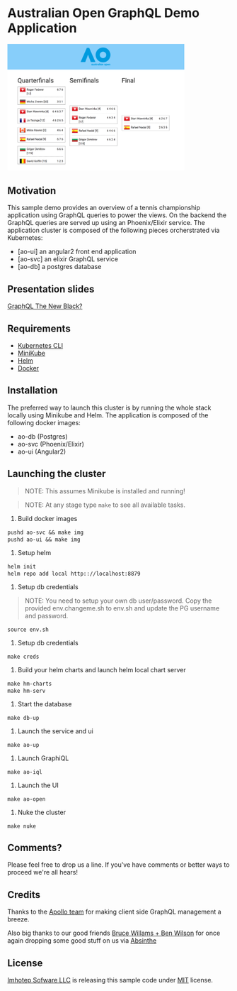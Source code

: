 # Australian Open GraphQL Demo Application

<img src="/assets/ao.png" width="400">

## Motivation

This sample demo provides an overview of a tennis championship application using
GraphQL queries to power the views. On the backend the GraphQL queries are served
up using an Phoenix/Elixir service. The application cluster is composed of the
following pieces orcherstrated via Kubernetes:

* [ao-ui] an angular2 front end application
* [ao-svc] an elixir GraphQL service
* [ao-db] a postgres database

## Presentation slides

[GraphQL The New Black?](http://www.slideshare.net/derailed/graphql-the-new-black-71435296)

## Requirements

* [Kubernetes CLI](kubernetes.io)
* [MiniKube](https://github.com/kubernetes/minikube)
* [Helm](https://github.com/kubernetes/helm)
* [Docker](https://www.docker.com)

## Installation

The preferred way to launch this cluster is by running the whole stack
locally using Minikube and Helm. The application is composed of the following
docker images:

* ao-db  (Postgres)
* ao-svc (Phoenix/Elixir)
* ao-ui  (Angular2)

## Launching the cluster

> NOTE: This assumes Minikube is installed and running!

> NOTE: At any stage type `make` to see all available tasks.

1. Build docker images

```shell
pushd ao-svc && make img
pushd ao-ui && make img
```

1. Setup helm

```shell
helm init
helm repo add local http:://localhost:8879
```

1. Setup db credentials

> NOTE: You need to setup your own db user/password. Copy the provided
  env.changeme.sh to env.sh and update the PG username and password.

```shell
source env.sh
```

1. Setup db credentials

```shell
make creds
```

1. Build your helm charts and launch helm local chart server

```shell
make hm-charts
make hm-serv
```

1. Start the database

```shell
make db-up
```

1. Launch the service and ui

```shell
make ao-up
```

1. Launch GraphiQL

```shell
make ao-iql
```

1. Launch the UI

```shell
make ao-open
```

1. Nuke the cluster

```shell
make nuke
```

## Comments?

Please feel free to drop us a line. If you've have comments or better ways to proceed we're all hears!

## Credits

Thanks to the [Apollo team](http://www.apollodata.com/) for making client side GraphQL management a breeze.

Also big thanks to our good friends [Bruce Willams + Ben Wilson](http://absinthe-graphql.org/) for once
again dropping some good stuff on us via [Absinthe](http://absinthe-graphql.org/)

## License

[Imhotep Sofware LLC](http://imhotep.io) is releasing this sample code under [MIT](https://opensource.org/licenses/MIT) license.